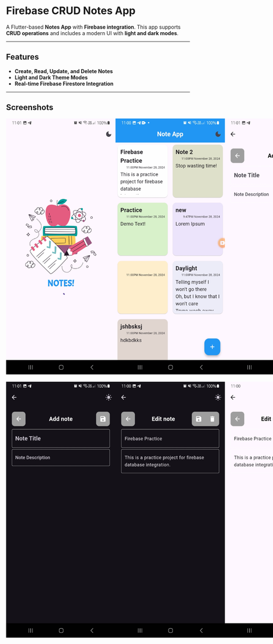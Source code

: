 # Firebase CRUD Notes App

A Flutter-based **Notes App** with **Firebase integration**. This app supports **CRUD operations** and includes a modern UI with **light and dark modes**.

---

## Features

- **Create, Read, Update, and Delete Notes**
- **Light and Dark Theme Modes**
- **Real-time Firebase Firestore Integration**

---

## Screenshots

<div style="display: flex; justify-content: space-around; margin-bottom: 20px;">
<img src="assets/images/ss1.jpg" height="700" width="300" alt="">
<img src="assets/images/ss2.jpg" height="700" width="300" alt="">
<img src="assets/images/ss3.jpg" height="700" width="300" alt="">
</div>

<!-- Second row -->
<div style="display: flex; justify-content: space-around;">
<img src="assets/images/ss4.jpg" height="700" width="300" alt="">
<img src="assets/images/ss5.jpg" height="700" width="300" alt="">
<img src="assets/images/ss6.jpg" height="700" width="300" alt="">
</div>
